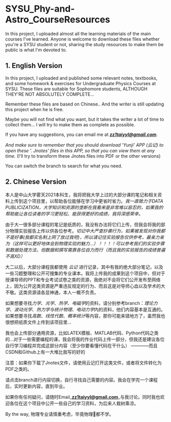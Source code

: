 # SYSU_Phy-and-Astro_CourseResources

In this project, I uploaded almost all the learning materials of the main courses I've learned. Anyone is welcome to download these files whether you're a SYSU student or not, sharing the study resources to make them be public is what I'm devoted to.

## 1. English Version

In this project, I uploaded and published some relevant notes, textbooks, and some homework & exercises for Undergraduate Physics Courses at SYSU. These files are suitable for Sophomore students, ALTHOUGH THEY'RE NOT ABSOLUTELY COMPLETE...

Remember these files are based on Chinese..  And the writer is still updating this project when he is free.

Maybe you will not find what you want, but it takes the writer a lot of time to collect them... I will try to make them as complete as possible.

If you have any suggestions, you can email me at _**zz1taiyyl@gmail.com**_. 

*And make sure to remember that you should download 'Yunji' APP (云记) to open these '. Jnotes' files in this APP, so that you can view them at any time.* (I'll try to transform these Jnotes files into PDF or the other versions)

You can switch the branch to search for what you need.

## 2. Chinese Version

本人是中山大学雾天2021本科生，我将把我大学上过的大部分课的笔记和相关资料上传到这个项目里，以帮助各位能够在学习中更省时省力。_*我一直致力于DATA PUBLICIZATION，大学知识和资源的垄断在我看来是非常难以容忍的，如果我的帮助能让各位读者的学习更轻松、能获得更好的成绩，我将深感荣幸。*_

由于大一很多部分课程的笔记是纸质的，我没有办法将它们上传，但我会将我的部分物理实验报告上传以供各位参考。_*切记中大严查抄袭行为，如果被发现对你我都不是好事(我都实名制上网了放过我吧)，所以请记住实验报告仅供参考，最亲力亲为（这样可以更好地体会到物理实验的魅力...）！！！！可以参考我们的实验步骤和数据处理方法，但数据和撰写需靠各位自力而行（而且我的实验报告的成绩普遍不高XD）*_

大二以后，大部分课程我都使用 *云记* 进行记录，其中有我的绝大部分笔记，以及一些习题整理和公开可搜集的专业课本。我将上传我的成果到这个项目中，但对于授课导师的PPT和专业考试试卷之类的资源，我绝对不会将它们公开发布至网络上，因为公开这类资源是严重违反规定的行为、而且这是对导师心血以及学术的大不敬。这类资源请各显神通，本人一概不负责。

如果想要寻找*力学*、*光学*、*热学*、*电磁学*的资料，请分别参考branch：*理论力学*、*波动光学*、*热力学与统计物理*、*电动力学*内的资料，他们内容基本是互通的。
如果想要寻找*高数*、*线性代数*、*概率统计*等内容，那你可能来错地方了，虽然我也很想把纸质文件上传到该项目里...

我也会上传部分通用资源，比如LATEX模板、MATLAB代码、Python代码之类的...对于一些需要编程的课，我会将我的作业代码上传一部分，但我还是建议各位自行学习编程并完成这部分内容（至少你要看懂代码在干什么） ————而且CSDN和Github上有一大堆比我写的好的

注意：如果你下载了Jnotes文件，请使用云记打开这类文件，或者将文件转化为PDF之类的。

请点击branch进行内容切换，自行寻找自己需要的内容。我会在学完一个课程后，实时更新内容，直到毕业。

如果你有任何疑问，请随时Email_**zz1taiyyl@gmail.com**_与我讨论。同时我也欢迎各位在这个项目中公开一些自己的学习资料，为后来人栽树乘凉。

By the way, 物理专业请慎重考虑，毕竟物理🐶都不学。
